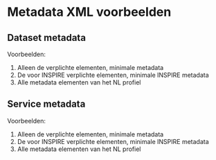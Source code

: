 # Metadata XML voorbeelden

## Dataset metadata

Voorbeelden:
1. Alleen de verplichte elementen, minimale metadata
2. De voor INSPIRE verplichte elementen, minimale INSPIRE metadata  
3. Alle metadata elementen van het NL profiel

## Service metadata

Voorbeelden:
1. Alleen de verplichte elementen, minimale metadata
2. De voor INSPIRE verplichte elementen, minimale INSPIRE metadata  
3. Alle metadata elementen van het NL profiel
